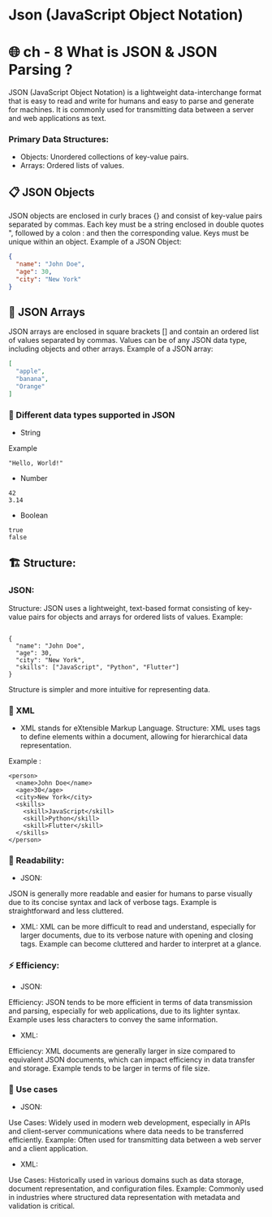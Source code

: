 # Json (JavaScript Object Notation)

# 🌐 ch - 8 What is JSON & JSON Parsing ?


JSON (JavaScript Object Notation) is a lightweight data-interchange format that is easy to read and write for humans and easy to parse and generate for machines. It is commonly used for transmitting data between a server and web applications as text.

### Primary Data Structures:
- Objects: Unordered collections of key-value pairs.
- Arrays: Ordered lists of values.
  
## 📋 JSON Objects
JSON objects are enclosed in curly braces {} and consist of key-value pairs separated by commas. Each key must be a string enclosed in double quotes ", followed by a colon : and then the corresponding value. Keys must be unique within an object.
Example of a JSON Object:
```json
{
  "name": "John Doe",
  "age": 30,
  "city": "New York"
}
```

## 📁 JSON Arrays

JSON arrays are enclosed in square brackets [] and contain an ordered list of values separated by commas. Values can be of any JSON data type, including objects and other arrays.
Example of a JSON array:
```json
[
  "apple",
  "banana",
  "Orange"
]
```

### 📝 Different data types supported in JSON  

-  String

Example
```
"Hello, World!"
```
- Number
```
42
3.14
```
- Boolean
```
true 
false
```




## 🏗️ Structure:
### JSON:

Structure: JSON uses a lightweight, text-based format consisting of key-value pairs for objects and arrays for ordered lists of values.
Example:
```

{
  "name": "John Doe",
  "age": 30,
  "city": "New York",
  "skills": ["JavaScript", "Python", "Flutter"]
}
```
Structure is simpler and more intuitive for representing data.

### 📄 XML
- XML stands for eXtensible Markup Language.
Structure: XML uses tags to define elements within a document, allowing for hierarchical data representation.

Example :
```
<person>
  <name>John Doe</name>
  <age>30</age>
  <city>New York</city>
  <skills>
    <skill>JavaScript</skill>
    <skill>Python</skill>
    <skill>Flutter</skill>
  </skills>
</person>
```

### 📖 Readability:
- JSON:

 JSON is generally more readable and easier for humans to parse visually due to its concise syntax and lack of verbose tags.
Example is straightforward and less cluttered.

- XML:
XML can be more difficult to read and understand, especially for larger documents, due to its verbose nature with opening and closing tags.
Example can become cluttered and harder to interpret at a glance.

### ⚡ Efficiency:
- JSON:

Efficiency: JSON tends to be more efficient in terms of data transmission and parsing, especially for web applications, due to its lighter syntax.
Example uses less characters to convey the same information.
- XML:

Efficiency: XML documents are generally larger in size compared to equivalent JSON documents, which can impact efficiency in data transfer and storage.
Example tends to be larger in terms of file size.

### 🚀 Use cases

- JSON:

Use Cases: Widely used in modern web development, especially in APIs and client-server communications where data needs to be transferred efficiently.
Example: Often used for transmitting data between a web server and a client application.
- XML:

Use Cases: Historically used in various domains such as data storage, document representation, and configuration files.
Example: Commonly used in industries where structured data representation with metadata and validation is critical.

